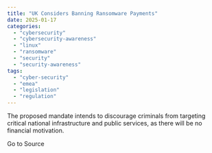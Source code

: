 ```yaml
---
title: "UK Considers Banning Ransomware Payments"
date: 2025-01-17
categories: 
  - "cybersecurity"
  - "cybersecurity-awareness"
  - "linux"
  - "ransomware"
  - "security"
  - "security-awareness"
tags: 
  - "cyber-security"
  - "emea"
  - "legislation"
  - "regulation"
---
```


The proposed mandate intends to discourage criminals from targeting critical national infrastructure and public services, as there will be no financial motivation.

Go to Source
